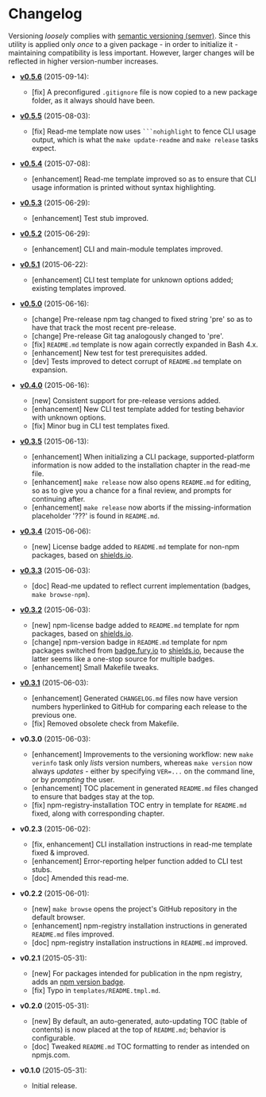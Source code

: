 # Changelog

Versioning _loosely_ complies with [semantic versioning (semver)](http://semver.org/).
Since this utility is applied only _once_ to a given package - in order to initialize it -
maintaining compatibility is less important. However, larger changes will be reflected
in higher version-number increases.

<!-- NOTE: An entry template is automatically added each time `make version` is called. Fill in changes afterwards. -->

* **[v0.5.6](https://github.com/mklement0/make-pkg/compare/v0.5.5...v0.5.6)** (2015-09-14):
  * [fix] A preconfigured `.gitignore` file is now copied to a new package folder, as it always should have been.

* **[v0.5.5](https://github.com/mklement0/make-pkg/compare/v0.5.4...v0.5.5)** (2015-08-03):
  * [fix] Read-me template now uses ` ```nohighlight ` to fence CLI usage output, which is what the `make update-readme` and `make release` tasks expect.

* **[v0.5.4](https://github.com/mklement0/make-pkg/compare/v0.5.3...v0.5.4)** (2015-07-08):
  * [enhancement] Read-me template improved so as to ensure that CLI usage information is printed without syntax highlighting.

* **[v0.5.3](https://github.com/mklement0/make-pkg/compare/v0.5.2...v0.5.3)** (2015-06-29):
  * [enhancement] Test stub improved.

* **[v0.5.2](https://github.com/mklement0/make-pkg/compare/v0.5.1...v0.5.2)** (2015-06-29):
  * [enhancement] CLI and main-module templates improved.

* **[v0.5.1](https://github.com/mklement0/make-pkg/compare/v0.5.0...v0.5.1)** (2015-06-22):
  * [enhancement] CLI test template for unknown options added; existing templates improved.

* **[v0.5.0](https://github.com/mklement0/make-pkg/compare/v0.4.0...v0.5.0)** (2015-06-16):
  * [change] Pre-release npm tag changed to fixed string 'pre' so as to have that track the most recent pre-release.
  * [change] Pre-release Git tag analogously changed to 'pre'.
  * [fix] `README.md` template is now again correctly expanded in Bash 4.x.
  * [enhancement] New test for test prerequisites added. 
  * [dev] Tests improved to detect corrupt of `README.md` template on expansion.

* **[v0.4.0](https://github.com/mklement0/make-pkg/compare/v0.3.5...v0.4.0)** (2015-06-16):
  * [new] Consistent support for pre-release versions added.
  * [enhancement] New CLI test template added for testing behavior with unknown options.
  * [fix] Minor bug in CLI test templates fixed.

* **[v0.3.5](https://github.com/mklement0/make-pkg/compare/v0.3.4...v0.3.5)** (2015-06-13):
  * [enhancement] When initializing a CLI package, supported-platform information is now added to the installation chapter in the read-me file.
  * [enhancement] `make release` now also opens `README.md` for editing, so as to give you a chance for a final review, and prompts for continuing after.
  * [enhancement] `make release` now aborts if the missing-information placeholder '???' is found in `README.md`.

* **[v0.3.4](https://github.com/mklement0/make-pkg/compare/v0.3.3...v0.3.4)** (2015-06-06):
  * [new] License badge added to `README.md` template for non-npm packages, based on [shields.io](http://shields.io).

* **[v0.3.3](https://github.com/mklement0/make-pkg/compare/v0.3.2...v0.3.3)** (2015-06-03):
  * [doc] Read-me updated to reflect current implementation (badges, `make browse-npm`).

* **[v0.3.2](https://github.com/mklement0/make-pkg/compare/v0.3.1...v0.3.2)** (2015-06-03):
  * [new] npm-license badge added to `README.md` template for npm packages, based on [shields.io](http://shields.io).
  * [change] npm-version badge in `README.md` template for npm packages switched from [badge.fury.io](https://badge.fury.io/) to [shields.io](http://shields.io), because the latter seems like a one-stop source for multiple badges.
  * [enhancement] Small Makefile tweaks.

* **[v0.3.1](https://github.com/mklement0/make-pkg/compare/v0.3.0...v0.3.1)** (2015-06-03):
  * [enhancement] Generated `CHANGELOG.md` files now have version numbers hyperlinked to GitHub for comparing each release to the previous one.
  * [fix] Removed obsolete check from Makefile.

* **v0.3.0** (2015-06-03):
  * [enhancement] Improvements to the versioning workflow: new `make verinfo` task only _lists_ version numbers, whereas `make version` now always _updates_ - either by specifying `VER=...` on the command line, or by _prompting_ the user.
  * [enhancement] TOC placement in generated `README.md` files changed to ensure that badges stay at the top.
  * [fix] npm-registry-installation TOC entry in template for `README.md` fixed, along with corresponding chapter.

* **v0.2.3** (2015-06-02):
  * [fix, enhancement] CLI installation instructions in read-me template fixed & improved.
  * [enhancement] Error-reporting helper function added to CLI test stubs.
  * [doc] Amended this read-me.

* **v0.2.2** (2015-06-01):
  * [new] `make browse` opens the project's GitHub repository in the default browser.
  * [enhancement] npm-registry installation instructions in generated `README.md` files improved.
  * [doc] npm-registry installation instructions in `README.md` improved.

* **v0.2.1** (2015-05-31):
  * [new] For packages intended for publication in the npm registry, adds an [npm version badge](http://badge.fury.io/).
  * [fix] Typo in `templates/README.tmpl.md`.
  
* **v0.2.0** (2015-05-31):
  * [new] By default, an auto-generated, auto-updating TOC (table of contents) is now placed at the top of `README.md`; behavior is configurable.
  * [doc] Tweaked `README.md` TOC formatting to render as intended on npmjs.com.

* **v0.1.0** (2015-05-31):
  * Initial release.
